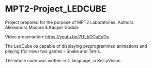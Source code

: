 # MPT2-Project_LEDCUBE

Project prepared for the purpose of MPT2 Laboratories.
Authors: Aleksandra Macura & Kacper Godula

Video presentation: https://youtu.be/7ULbOOuEuOo

The LedCube os capable of displaying preprogrammed animations and playing (for now) two games - Snake and Tetris.

The whole code was written in C language, in Keil µVision
